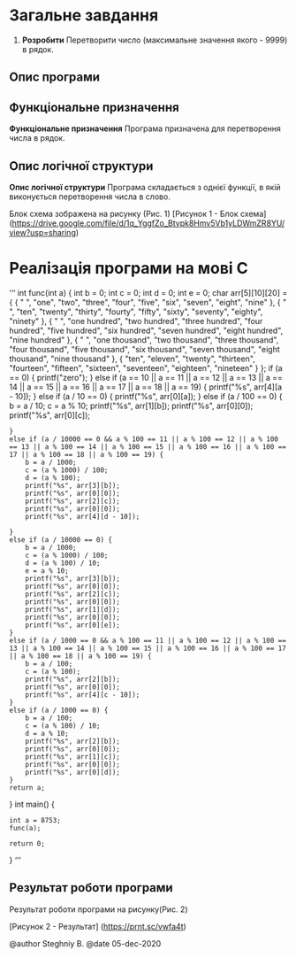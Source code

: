# Загальне завдання

1. **Розробити** 
Перетворити число (максимальне значення якого - 9999) в рядок.

## Опис програми

## Функціональне призначення
**Функціональне призначення**
Програма призначена для перетворення числа в рядок.

## Опис логічної структури
**Опис логічної структури**
Програма складається з однієї функції, в якій виконується перетворення числа в слово.

Блок схема зображена на рисунку (Рис. 1) 
[Рисунок 1 - Блок схема] 
(https://drive.google.com/file/d/1q_YggfZo_Btvpk8Hmv5Vb1yLDWmZR8YU/view?usp=sharing)
				  
# Реалізація програми на мові С
‘‘‘
int func(int a) {
    int b = 0;
    int c = 0;
    int d = 0;
    int e = 0;
    char arr[5][10][20] = {
        { " ", "one", "two", "three", "four", "five", "six", "seven", "eight", "nine" },
        { " ", "ten", "twenty", "thirty", "fourty", "fifty", "sixty", "seventy", "eighty", "ninety" },
        { " ", "one hundred", "two hundred", "three hundred", "four hundred", "five hundred", "six hundred", "seven hundred", "eight hundred", "nine hundred" },
        { " ", "one thousand", "two thousand", "three thousand", "four thousand", "five thousand", "six thousand", "seven thousand", "eight thousand", "nine thousand" },
        { "ten", "eleven", "twenty", "thirteen", "fourteen", "fifteen", "sixteen", "seventeen", "eighteen", "nineteen" }
    };
    if (a == 0) {
        printf("zero");
    }
    else if (a == 10 || a == 11 || a == 12 || a == 13 || a == 14 || a == 15 || a == 16 || a == 17 || a == 18 || a == 19) {
        printf("%s", arr[4][a - 10]);
    }
    else if (a / 10 == 0) {
        printf("%s", arr[0][a]);
    }
    else if (a / 100 == 0) {
        b = a / 10;
        c = a % 10;
        printf("%s", arr[1][b]);
        printf("%s", arr[0][0]);
        printf("%s", arr[0][c]);

    }
    else if (a / 10000 == 0 && a % 100 == 11 || a % 100 == 12 || a % 100 == 13 || a % 100 == 14 || a % 100 == 15 || a % 100 == 16 || a % 100 == 17 || a % 100 == 18 || a % 100 == 19) {
        b = a / 1000;
        c = (a % 1000) / 100;
        d = (a % 100);
        printf("%s", arr[3][b]);
        printf("%s", arr[0][0]);
        printf("%s", arr[2][c]);
        printf("%s", arr[0][0]);
        printf("%s", arr[4][d - 10]);

    }
    else if (a / 10000 == 0) {
        b = a / 1000;
        c = (a % 1000) / 100;
        d = (a % 100) / 10;
        e = a % 10;
        printf("%s", arr[3][b]);
        printf("%s", arr[0][0]);
        printf("%s", arr[2][c]);
        printf("%s", arr[0][0]);
        printf("%s", arr[1][d]);
        printf("%s", arr[0][0]);
        printf("%s", arr[0][e]);
    }
    else if (a / 1000 == 0 && a % 100 == 11 || a % 100 == 12 || a % 100 == 13 || a % 100 == 14 || a % 100 == 15 || a % 100 == 16 || a % 100 == 17 || a % 100 == 18 || a % 100 == 19) {
        b = a / 100;
        c = (a % 100);
        printf("%s", arr[2][b]);
        printf("%s", arr[0][0]);
        printf("%s", arr[4][c - 10]);
    }
    else if (a / 1000 == 0) {
        b = a / 100;
        c = (a % 100) / 10;
        d = a % 10;
        printf("%s", arr[2][b]);
        printf("%s", arr[0][0]);
        printf("%s", arr[1][c]);
        printf("%s", arr[0][0]);
        printf("%s", arr[0][d]);
    }
    return a;
}
int main() {

    int a = 8753;
    func(a);

    return 0;
}
 ‘‘‘
## Результат роботи програми
Результат роботи програми на рисунку(Рис. 2) 

[Рисунок 2 - Результат]
(https://prnt.sc/vwfa4t)


@author Steghniy B.
@date 05-dec-2020


